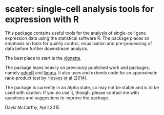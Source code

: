 # scater: single-cell analysis tools for expression with R

This package contains useful tools for the analysis of single-cell
gene expression data using the statistical software R. The package places an
emphasis on tools for quality control, visualisation and pre-processing of data
before further downstream analysis.

The best place to start is the [vignette](http://github.com/davismcc/scater/blob/master/vignettes/vignette.Rmd).

The package leans heavily on previously published work and packages, namely [edgeR](http://bioconductor.org/packages/release/bioc/html/edgeR.html) and [limma](http://bioconductor.org/packages/release/bioc/html/limma.html). It also uses and extends code for an approximate rank-product test by [Heskes et al (2014)](http://dx.doi.org/10.1186/s12859-014-0367-1).

The package is currently in an Alpha state, so may not be stable and is to
be used with caution. If you do use it, though, please contact me with
questions and suggestions to improve the package.

Davis McCarthy, April 2015
